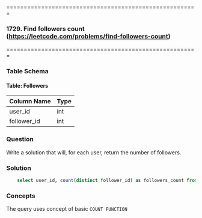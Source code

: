 =======================================================
### 1729. Find followers count (https://leetcode.com/problems/find-followers-count)
=======================================================

### Table Schema

#### Table: Followers

| Column Name | Type |
|-------------|------|
| user_id     | int  |
| follower_id | int  |


### Question

Write a solution that will, for each user, return the number of followers.

### Solution

```sql
    select user_id, count(distinct follower_id) as followers_count from Followers group by user_id
```

### Concepts

The query uses concept of basic `COUNT FUNCTION`
